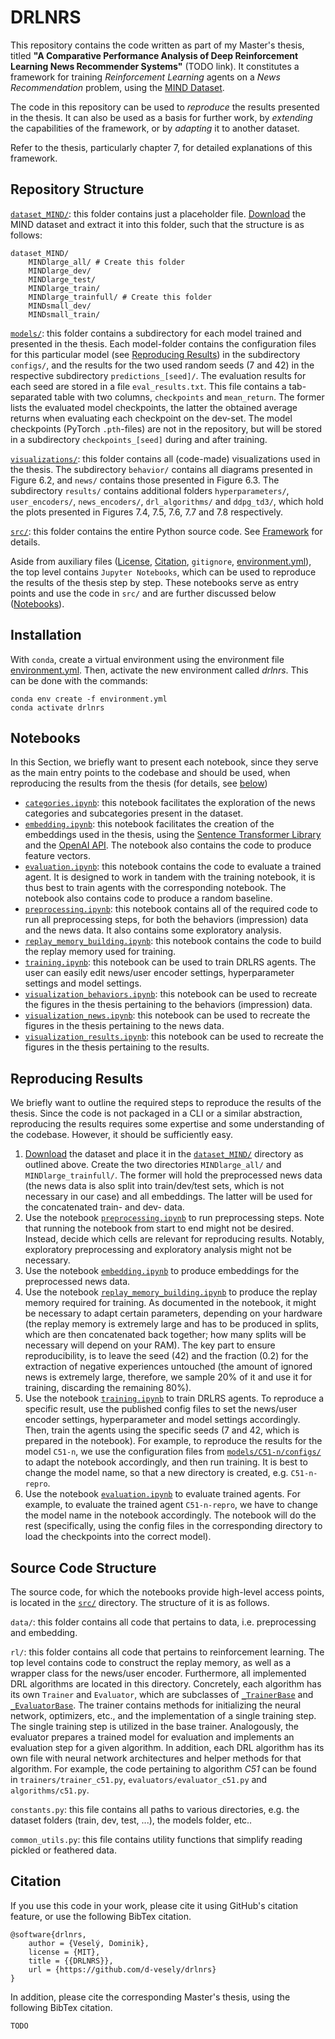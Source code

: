 # DRLNRS

This repository contains the code written as part of my Master's thesis, titled **"A Comparative Performance Analysis of Deep Reinforcement Learning News Recommender Systems"** (TODO link). It constitutes a framework for training *Reinforcement Learning* agents on a *News Recommendation* problem, using the [MIND Dataset](https://msnews.github.io/).

The code in this repository can be used to *reproduce* the results presented in the thesis. It can also be used as a basis for further work, by *extending* the capabilities of the framework, or by *adapting* it to another dataset.

Refer to the thesis, particularly chapter 7, for detailed explanations of this framework.

## Repository Structure

[`dataset_MIND/`](./dataset_MIND/): this folder contains just a placeholder file. [Download](https://msnews.github.io/#getting-start) the MIND dataset and extract it into this folder, such that the structure is as follows:
```
dataset_MIND/
    MINDlarge_all/ # Create this folder
    MINDlarge_dev/
    MINDlarge_test/
    MINDlarge_train/
    MINDlarge_trainfull/ # Create this folder
    MINDsmall_dev/
    MINDsmall_train/
```

[`models/`](./models/): this folder contains a subdirectory for each model trained and presented in the thesis. Each model-folder contains the configuration files for this particular model (see [Reproducing Results](#reproducing-results)) in the subdirectory `configs/`, and the results for the two used random seeds (7 and 42) in the respective subdirectory `predictions_[seed]/`. The evaluation results for each seed are stored in a file `eval_results.txt`. This file contains a tab-separated table with two columns, `checkpoints` and `mean_return`. The former lists the evaluated model checkpoints, the latter the obtained average returns when evaluating each checkpoint on the dev-set. The model checkpoints (PyTorch `.pth`-files) are not in the repository, but will be stored in a subdirectory `checkpoints_[seed]` during and after training.

[`visualizations/`](./visualizations/): this folder contains all (code-made) visualizations used in the thesis. The subdirectory `behavior/` contains all diagrams presented in Figure 6.2, and `news/` contains those presented in Figure 6.3. The subdirectory `results/` contains additional folders `hyperparameters/`, `user_encoders/`, `news_encoders/`, `drl_algorithms/` and `ddpg_td3/`, which hold the plots presented in Figures 7.4, 7.5, 7.6, 7.7 and 7.8 respectively.

[`src/`](./src/): this folder contains the entire Python source code. See [Framework](#framework) for details.

Aside from auxiliary files ([License](./LICENSE.md), [Citation](./CITATION.cff), `gitignore`, [environment.yml](./environment.yml)), the top level contains `Jupyter Notebooks`, which can be used to reproduce the results of the thesis step by step. These notebooks serve as entry points and use the code in `src/` and are further discussed below ([Notebooks](#notebooks)).

## Installation

With `conda`, create a virtual environment using the environment file [environment.yml](./environment.yml). Then, activate the new environment called *drlnrs*. This can be done with the commands:

```
conda env create -f environment.yml
conda activate drlnrs
```

## Notebooks

In this Section, we briefly want to present each notebook, since they serve as the main entry points to the codebase and should be used, when reproducing the results from the thesis (for details, see [below](#reproducing-results))

- [`categories.ipynb`](./categories.ipynb): this notebook facilitates the exploration of the news categories and subcategories present in the dataset.
- [`embedding.ipynb`](./embedding.ipynb): this notebook facilitates the creation of the embeddings used in the thesis, using the [Sentence Transformer Library](https://www.sbert.net/) and the [OpenAI API](https://platform.openai.com/docs/guides/embeddings). The notebook also contains the code to produce feature vectors.
- [`evaluation.ipynb`](./evaluation.ipynb): this notebook contains the code to evaluate a trained agent. It is designed to work in tandem with the training notebook, it is thus best to train agents with the corresponding notebook. The notebook also contains code to produce a random baseline.
- [`preprocessing.ipynb`](./preprocessing.ipynb): this notebook contains all of the required code to run all preprocessing steps, for both the behaviors (impression) data and the news data. It also contains some exploratory analysis.
- [`replay_memory_building.ipynb`](./replay_memory_building.ipynb): this notebook contains the code to build the replay memory used for training.
- [`training.ipynb`](./training.ipynb): this notebook can be used to train DRLRS agents. The user can easily edit news/user encoder settings, hyperparameter settings and model settings.
- [`visualization_behaviors.ipynb`](./visualization_behaviors.ipynb): this notebook can be used to recreate the figures in the thesis pertaining to the behaviors (impression) data.
- [`visualization_news.ipynb`](./visualization_news.ipynb): this notebook can be used to recreate the figures in the thesis pertaining to the news data.
- [`visualization_results.ipynb`](./visualization_results.ipynb): this notebook can be used to recreate the figures in the thesis pertaining to the results.

## Reproducing Results

We briefly want to outline the required steps to reproduce the results of the thesis. Since the code is not packaged in a CLI or a similar abstraction, reproducing the results requires some expertise and some understanding of the codebase. However, it should be sufficiently easy.

1. [Download](https://msnews.github.io/#getting-start) the dataset and place it in the [`dataset_MIND/`](./dataset_MIND/) directory as outlined above. Create the two directories `MINDlarge_all/` and `MINDlarge_trainfull/`. The former will hold the preprocessed news data (the news data is also split into train/dev/test sets, which is not necessary in our case) and all embeddings. The latter will be used for the concatenated train- and dev- data.
2. Use the notebook [`preprocessing.ipynb`](./preprocessing.ipynb) to run preprocessing steps. Note that running the notebook from start to end might not be desired. Instead, decide which cells are relevant for reproducing results. Notably, exploratory preprocessing and exploratory analysis might not be necessary.
3. Use the notebook [`embedding.ipynb`](./embedding.ipynb) to produce embeddings for the preprocessed news data.
4. Use the notebook [`replay_memory_building.ipynb`](./replay_memory_building.ipynb) to produce the replay memory required for training. As documented in the notebook, it might be necessary to adapt certain parameters, depending on your hardware (the replay memory is extremely large and has to be produced in splits, which are then concatenated back together; how many splits will be necessary will depend on your RAM). The key part to ensure reproducibility, is to leave the seed (42) and the fraction (0.2) for the extraction of negative experiences untouched (the amount of ignored news is extremely large, therefore, we sample 20% of it and use it for training, discarding the remaining 80%).
5. Use the notebook [`training.ipynb`](./training.ipynb) to train DRLRS agents. To reproduce a specific result, use the published config files to set the news/user encoder settings, hyperparameter and model settings accordingly. Then, train the agents using the specific seeds (7 and 42, which is prepared in the notebook). For example, to reproduce the results for the model `C51-n`, we use the configuration files from [`models/C51-n/configs/`](./models/C51-n/configs/) to adapt the notebook accordingly, and then run training. It is best to change the model name, so that a new directory is created, e.g. `C51-n-repro`.
6. Use the notebook [`evaluation.ipynb`](./evaluation.ipynb) to evaluate trained agents. For example, to evaluate the trained agent `C51-n-repro`, we have to change the model name in the notebook accordingly. The notebook will do the rest (specifically, using the config files in the corresponding directory to load the checkpoints into the correct model).

## Source Code Structure

The source code, for which the notebooks provide high-level access points, is located in the [`src/`](./src/) directory. The structure of it is as follows.

`data/`: this folder contains all code that pertains to data, i.e. preprocessing and embedding.

`rl/`: this folder contains all code that pertains to reinforcement learning. The top level contains code to construct the replay memory, as well as a wrapper class for the news/user encoder. Furthermore, all implemented DRL algorithms are located in this directory. Concretely, each algorithm has its own `Trainer` and `Evaluator`, which are subclasses of [`_TrainerBase`](./src/rl/trainers/trainer_base.py) and [`_EvaluatorBase`](./src/rl/evaluators/evaluator_base.py). The trainer contains methods for initializing the neural network, optimizers, etc., and the implementation of a single training step. The single training step is utilized in the base trainer. Analogously, the evaluator prepares a trained model for evaluation and implements an evaluation step for a given algorithm. In addition, each DRL algorithm has its own file with neural network architectures and helper methods for that algorithm. For example, the code pertaining to algorithm *C51* can be found in `trainers/trainer_c51.py`, `evaluators/evaluator_c51.py` and `algorithms/c51.py`.

`constants.py`: this file contains all paths to various directories, e.g. the dataset folders (train, dev, test, ...), the models folder, etc..

`common_utils.py`: this file contains utility functions that simplify reading pickled or feathered data.

## Citation

If you use this code in your work, please cite it using GitHub's citation feature, or use the following BibTex citation.

```
@software{drlnrs,
    author = {Veselý, Dominik},
    license = {MIT},
    title = {{DRLNRS}},
    url = {https://github.com/d-vesely/drlnrs}
}
```

In addition, please cite the corresponding Master's thesis, using the following BibTex citation.

```
TODO
```